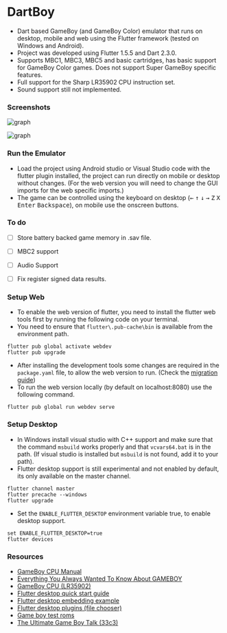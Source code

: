 # DartBoy

- Dart based GameBoy (and GameBoy Color) emulator that runs on desktop, mobile and web using the Flutter framework (tested on Windows and Android).
- Project was developed using Flutter 1.5.5 and Dart 2.3.0.
- Supports MBC1, MBC3, MBC5 and basic cartridges, has basic support for GameBoy Color games. Does not support Super GameBoy specific features.
- Full support for the Sharp LR35902 CPU instruction set.
- Sound support still not implemented.




### Screenshots

![graph](<https://tentone.github.io/dartboy/readme/pokemon.png>)

![graph](<https://tentone.github.io/dartboy/readme/tetris.png>)



### Run the Emulator

- Load the project using Android studio or Visual Studio code with the flutter plugin installed, the project can run directly on mobile or desktop without changes. (For the web version you will need to change the GUI imports for the web specific imports.)
- The game can be controlled using the keyboard on desktop (<kbd>&larr;</kbd> <kbd>&uarr;</kbd> <kbd>&darr;</kbd> <kbd>&rarr;</kbd> <kbd>Z</kbd> <kbd>X</kbd> <kbd>Enter</kbd> <kbd>Backspace</kbd>), on mobile use the onscreen buttons.



### To do

- [ ] Store battery backed game memory in .sav file.
- [ ] MBC2 support
- [ ] Audio Support
- [ ] Fix register signed data results.



### Setup Web

- To enable the web version of flutter, you need to install the flutter web tools first by running the following code on your terminal. 
- You need to ensure that `flutter\.pub-cache\bin`  is available from the environment path.

```
flutter pub global activate webdev
flutter pub upgrade
```

- After installing the development tools some changes are required in the `package.yaml` file, to allow the web version to run. (Check the [migration guide](https://github.com/flutter/flutter_web/blob/master/docs/migration_guide.md))
- To run the web version locally (by default on localhost:8080) use the following command.

```
flutter pub global run webdev serve
```



### Setup Desktop

- In Windows install visual studio with C++ support and make sure that the command `msbuild` works properly and that `vcvars64.bat` is in the path. (If visual studio is installed but `msbuild` is not found, add it to your path).
- Flutter desktop support is still experimental and not enabled by default, its only available on the master channel.

```
flutter channel master
flutter precache --windows
flutter upgrade
```

- Set the `ENABLE_FLUTTER_DESKTOP` environment variable true, to enable desktop support.

```
set ENABLE_FLUTTER_DESKTOP=true
flutter devices
```



### Resources

- [GameBoy CPU Manual](http://marc.rawer.de/Gameboy/Docs/GBCPUman.pdf)
- [Everything You Always Wanted To Know About GAMEBOY](http://bgb.bircd.org/pandocs.htm)
- [GameBoy CPU (LR35902)](http://www.pastraiser.com/cpu/gameboy/gameboy_opcodes.html)
- [Flutter desktop quick start guide](https://github.com/google/flutter-desktop-embedding/blob/master/Quick-Start.md)
- [Flutter desktop embedding example](https://github.com/google/flutter-desktop-embedding)
- [Flutter desktop plugins (file chooser)](https://github.com/google/flutter-desktop-embedding/tree/master/plugins)
- [Game boy test roms](https://github.com/retrio/gb-test-roms)
- [The Ultimate Game Boy Talk (33c3)](https://www.youtube.com/watch?v=HyzD8pNlpwI)

